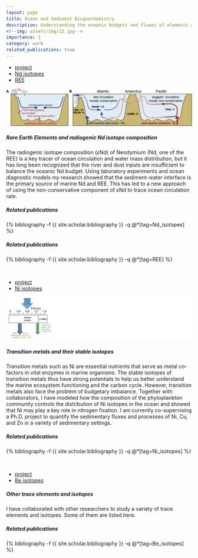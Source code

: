 ```yaml
---
layout: page
title: Ocean and Sediment Biogeochemistry
description: Understanding the oceanic budgets and fluxes of elements and isotopes
<!--img: assets/img/12.jpg-->
importance: 1
category: work
related_publications: true
---
```



<div class="card">
    <div class="card-header">
        <ul class="nav nav-tabs card-header-tabs" id="myTab">
            <li class="nav-item">
                <a href="#project1" class="nav-link active" data-toggle="tab">project</a>
            </li>
            <li class="nav-item">
                <a href="#Nd" class="nav-link" data-toggle="tab">Nd isotopes</a>
            </li>
            <li class="nav-item">
                <a href="#REE" class="nav-link" data-toggle="tab">REE</a>
            </li>
        </ul>
    </div>
      <img class="card-img-top img-fluid" src="/assets/img/Nd_project.jpg" alt="Card image cap">
    <div class="card-body">
        <div class="tab-content">
            <div class="tab-pane fade show active" id="project1">
                <h5 class="card-title">Rare Earth Elements and radiogenic Nd isotope composition</h5>
                <p class="card-text">
                    The radiogenic isotope composition (εNd) of Neodymium (Nd, one of the REE) is a key tracer of ocean circulation and water mass distribution, but it has long been recognized that the river and dust inputs are insufficient to balance the oceanic Nd budget. Using laboratory experiments and ocean diagnostic models my research showed that the sediment-water interface is the primary source of marine Nd and REE. This has led to a new approach of using the non-conservative component of εNd to trace ocean circulation rate.
                </p>
            </div>
            <div class="tab-pane fade" id="Nd">
                <h5 class="card-title">Related publications</h5>
                <p class="card-text">
                    <div class="publications">
                        {% bibliography -f {{ site.scholar.bibliography }} -q @*[tag=Nd_isotopes] %}
                    </div>
                </p>
            </div>
            <div class="tab-pane fade" id="REE">
                <h5 class="card-title">Related publications</h5>
                <p class="card-text">
                    <div class="publications">
                        {% bibliography -f {{ site.scholar.bibliography }} -q @*[tag=REE] %}
                    </div>
                </p>
            </div>
        </div>
    </div>
</div>

<br>


<div class="card">
    <div class="card-header">
        <ul class="nav nav-tabs card-header-tabs" id="myTab">
            <li class="nav-item">
                <a href="#project2" class="nav-link active" data-toggle="tab">project</a>
            </li>
            <li class="nav-item">
                <a href="#Ni" class="nav-link" data-toggle="tab">Ni isotopes</a>
            </li>
        </ul>
    </div>
      <img class="card-img-top img-fluid" src="/assets/img/Ni_project.jpg" alt="Card image cap">
    <div class="card-body">
        <div class="tab-content">
            <div class="tab-pane fade show active" id="project2">
                <h5 class="card-title">Transition metals and their stable isotopes</h5>
                <p class="card-text">
                    Transition metals such as Ni are essential nutrients that serve as metal co-factors in vital enzymes in marine organisms. The stable isotopes of transition metals thus have strong potentials to help us better understand the marine ecosystem functioning and the carbon cycle. However, transition metals also face the problem of budgetary imbalance. Together with collaborators, I have modeled how the composition of the phytoplankton community controls the distribution of Ni isotopes in the ocean and showed that Ni may play a key role in nitrogen fixation. I am currently co-supervising a Ph.D. project to quantify the sedimentary fluxes and processes of Ni, Cu, and Zn in a variety of sedimentary settings.
                </p>
            </div>
            <div class="tab-pane fade" id="Ni">
                <h5 class="card-title">Related publications</h5>
                <p class="card-text">
                    <div class="publications">
                        {% bibliography -f {{ site.scholar.bibliography }} -q @*[tag=Ni_isotopes] %}
                    </div>
                </p>
            </div>
        </div>
    </div>
</div>

<br>

<div class="card">
    <div class="card-header">
        <ul class="nav nav-tabs card-header-tabs" id="myTab">
            <li class="nav-item">
                <a href="#project3" class="nav-link active" data-toggle="tab" id = "project-tab" role = "tab">project</a>
            </li>
            <li class="nav-item">
                <a href="#Be" class="nav-link" data-toggle="tab" id = "Be-tab" role = "tab" >Be isotopes</a>
            </li>
        </ul>
    </div>
    <div class="card-body">
        <div class="tab-content">
            <div class="tab-pane fade show active" id="project3" role="tabpanel" aria-labelledby="project-tab">
                <h5 class="card-title">Other trace elements and isotopes</h5>
                <p class="card-text">
                I have collaborated with other researchers to study a variety of trace elements and isotopes. Some of them are listed here.
                </p>
            </div>
            <div class="tab-pane fade" id="Be"  role="tabpanel" aria-labelledby="Be-tab">
                <h5 class="card-title">Related publications</h5>
                <p class="card-text">
                    <div class="publications">
                        {% bibliography -f {{ site.scholar.bibliography }} -q @*[tag=Be_isotopes] %}
                    </div>
                </p>
            </div>
        </div>
    </div>
</div>

<br>
